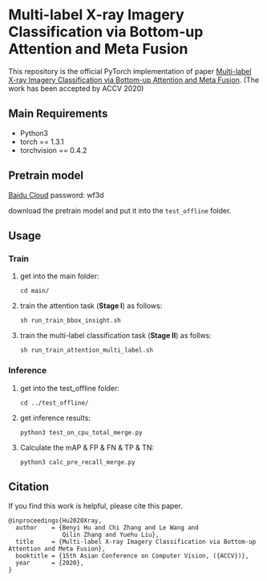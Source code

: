 # Multi-label X-ray Imagery Classification via Bottom-up Attention and Meta Fusion 

This repository is the official PyTorch implementation of paper [Multi-label X-ray Imagery Classification via Bottom-up Attention and Meta Fusion](https://hby96.github.io/_pages/pdfs/Multi-label_X-ray_Imagery_Classification_via_Bottom-up_Attention_and_Meta_Fusion_ACCV2020.pdf?raw=true). (The work has been accepted by ACCV 2020)

## Main Requirements

+ Python3
+ torch == 1.3.1
+ torchvision == 0.4.2



## Pretrain model

 [Baidu Cloud](https://pan.baidu.com/s/1KrhhagaNeonQ6tLa5Qj05Q)      password: wf3d

download the pretrain model and put it into the `test_offline` folder.



## Usage

### Train

1. get into the main folder:

   ```shell
   cd main/
   ```

2. train the attention task (**Stage I**) as follows:

   ```shell
   sh run_train_bbox_insight.sh
   ```

3. train the multi-label classification task (**Stage II**) as follws:

   ```shell
   sh run_train_attention_multi_label.sh
   ```


### Inference

1. get into the test_offline folder:

   ```shell
   cd ../test_offline/
   ```

2. get inference results:

   ```shell
   python3 test_on_cpu_total_merge.py 
   ```

3. Calculate the mAP & FP & FN & TP & TN:

   ```shell
   python3 calc_pre_recall_merge.py
   ```

   

## Citation

If you find this work is helpful, please cite this paper.

```
@inproceedings{Hu2020Xray,
  author    = {Benyi Hu and Chi Zhang and Le Wang and
               Qilin Zhang and Yuehu Liu},
  title     = {Multi-label X-ray Imagery Classification via Bottom-up Attention and Meta Fusion},
  booktitle = {15th Asian Conference on Computer Vision, ({ACCV})},
  year      = {2020},
}

```

## 